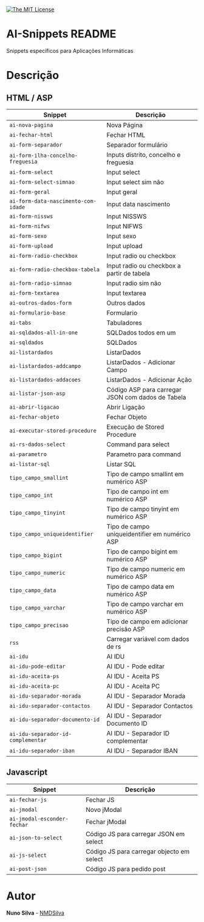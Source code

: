[![The MIT License](https://img.shields.io/badge/license-MIT-orange.svg?style=flat-square)](http://opensource.org/licenses/MIT)

# AI-Snippets README

Snippets específicos para Aplicações Informáticas

# Descrição

## HTML / ASP

| Snippet                             | Descrição                                         |
| ----------------------------------- | ------------------------------------------------- |
| `ai-nova-pagina`                    | Nova Página                                       |
| `ai-fechar-html`                    | Fechar HTML                                       |
| `ai-form-separador`                 | Separador formulário                              |
| `ai-form-ilha-concelho-freguesia`   | Inputs distrito, concelho e freguesia             |
| `ai-form-select`                    | Input select                                      |
| `ai-form-select-simnao`             | Input select sim não                              |
| `ai-form-geral`                     | Input geral                                       |
| `ai-form-data-nascimento-com-idade` | Input data nascimento                             |
| `ai-form-nissws`                    | Input NISSWS                                      |
| `ai-form-nifws`                     | Input NIFWS                                       |
| `ai-form-sexo`                      | Input sexo                                        |
| `ai-form-upload`                    | Input upload                                      |
| `ai-form-radio-checkbox`            | Input radio ou checkbox                           |
| `ai-form-radio-checkbox-tabela`     | Input radio ou checkbox a partir de tabela        |
| `ai-form-radio-simnao`              | Input radio sim não                               |
| `ai-form-textarea`                  | Input textarea                                    |
| `ai-outros-dados-form`              | Outros dados                                      |
| `ai-formulario-base`                | Formulario                                        |
| `ai-tabs`                           | Tabuladores                                       |
| `ai-sqldados-all-in-one`            | SQLDados todos em um                              |
| `ai-sqldados`                       | SQLDados                                          |
| `ai-listardados`                    | ListarDados                                       |
| `ai-listardados-addcampo`           | ListarDados - Adicionar Campo                     |
| `ai-listardados-addacoes`           | ListarDados - Adicionar Ação                      |
| `ai-listar-json-asp`                | Código ASP para carregar JSON com dados de Tabela |
| `ai-abrir-ligacao`                  | Abrir Ligação                                     |
| `ai-fechar-objeto`                  | Fechar Objeto                                     |
| `ai-executar-stored-procedure`      | Execução de Stored Procedure                      |
| `ai-rs-dados-select`                | Command para select                               |
| `ai-parametro`                      | Parametro para command                            |
| `ai-listar-sql`                     | Listar SQL                                        |
| `tipo_campo_smallint`               | Tipo de campo smallint em numérico ASP            |
| `tipo_campo_int`                    | Tipo de campo int em numérico ASP                 |
| `tipo_campo_tinyint`                | Tipo de campo tinyint em numérico ASP             |
| `tipo_campo_uniqueidentifier`       | Tipo de campo uniqueidentifier em numérico ASP    |
| `tipo_campo_bigint`                 | Tipo de campo bigint em numérico ASP              |
| `tipo_campo_numeric`                | Tipo de campo numeric em numérico ASP             |
| `tipo_campo_data`                   | Tipo de campo data em numérico ASP                |
| `tipo_campo_varchar`                | Tipo de campo varchar em numérico ASP             |
| `tipo_campo_precisao`               | Tipo de campo em adicionar precisão ASP           |
| `rss`                               | Carregar variável com dados de rs                 |
| `ai-idu`                            | AI IDU                                            |
| `ai-idu-pode-editar`                | AI IDU - Pode editar                              |
| `ai-idu-aceita-ps`                  | AI IDU - Aceita PS                                |
| `ai-idu-aceita-pc`                  | AI IDU - Aceita PC                                |
| `ai-idu-separador-morada`           | AI IDU - Separador Morada                         |
| `ai-idu-separador-contactos`        | AI IDU - Separador Contactos                      |
| `ai-idu-separador-documento-id`     | AI IDU - Separador Documento ID                   |
| `ai-idu-separador-id-complementar`  | AI IDU - Separador ID complementar                |
| `ai-idu-separador-iban`             | AI IDU - Separador IBAN                           |

## Javascript

| Snippet                     | Descrição                                 |
| --------------------------- | ----------------------------------------- |
| `ai-fechar-js`              | Fechar JS                                 |
| `ai-jmodal`                 | Novo jModal                               |
| `ai-jmodal-esconder-fechar` | Fechar jModal                             |
| `ai-json-to-select`         | Código JS para carregar JSON em select    |
| `ai-js-select`              | Código JS para carregar objecto em select |
| `ai-post-json`              | Código JS para pedido post                |

# Autor

**Nuno Silva** - [NMDSilva](https://github.com/NMDSilva)
